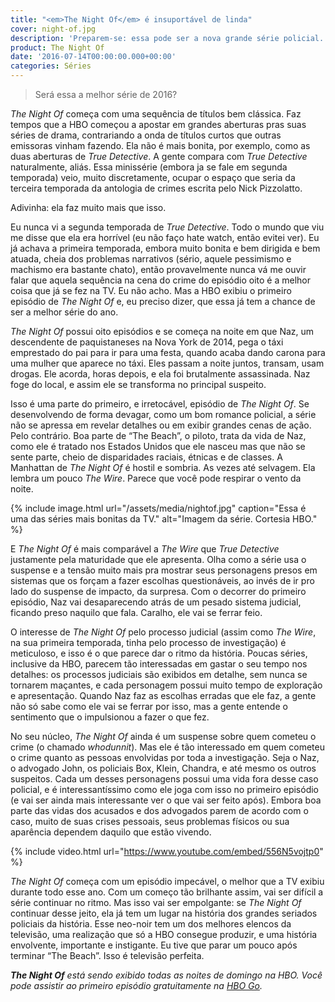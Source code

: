 ```yaml
---
title: "<em>The Night Of</em> é insuportável de linda"
cover: night-of.jpg
description: 'Preparem-se: essa pode ser a nova grande série policial.'
product: The Night Of
date: '2016-07-14T00:00:00.000+00:00'
categories: Séries
---
```


> Será essa a melhor série de 2016?

_The Night Of_ começa com uma sequência de títulos bem clássica. Faz tempos que a HBO começou a apostar em grandes aberturas pras suas séries de drama, contrariando a onda de títulos curtos que outras emissoras vinham fazendo. Ela não é mais bonita, por exemplo, como as duas aberturas de _True Detective_. A gente compara com _True Detective_ naturalmente, aliás. Essa minissérie (embora ja se fale em segunda temporada) veio, muito discretamente, ocupar o espaço que seria da terceira temporada da antologia de crimes escrita pelo Nick Pizzolatto.

Adivinha: ela faz muito mais que isso.

Eu nunca vi a segunda temporada de _True Detective_. Todo o mundo que viu me disse que ela era horrível (eu não faço hate watch, então evitei ver). Eu já achava a primeira temporada, embora muito bonita e bem dirigida e bem atuada, cheia dos problemas narrativos (sério, aquele pessimismo e machismo era bastante chato), então provavelmente nunca vá me ouvir falar que aquela sequência na cena do crime do episódio oito é a melhor coisa que já se fez na TV. Eu não acho. Mas a HBO exibiu o primeiro episódio de _The Night Of_ e, eu preciso dizer, que essa já tem a chance de ser a melhor série do ano.

_The Night Of_ possui oito episódios e se começa na noite em que Naz, um descendente de paquistaneses na Nova York de 2014, pega o táxi emprestado do pai para ir para uma festa, quando acaba dando carona para uma mulher que aparece no táxi. Eles passam a noite juntos, transam, usam drogas. Ele acorda, horas depois, e ela foi brutalmente assassinada. Naz foge do local, e assim ele se transforma no principal suspeito.

Isso é uma parte do primeiro, e irretocável, episódio de _The Night Of_. Se desenvolvendo de forma devagar, como um bom romance policial, a série não se apressa em revelar detalhes ou em exibir grandes cenas de ação. Pelo contrário. Boa parte de “The Beach”, o piloto, trata da vida de Naz, como ele é tratado nos Estados Unidos que ele nasceu mas que não se sente parte, cheio de disparidades raciais, étnicas e de classes. A Manhattan de _The Night Of_ é hostil e sombria. As vezes até selvagem. Ela lembra um pouco _The Wire_. Parece que você pode respirar o vento da noite.

{% include image.html url="/assets/media/nightof.jpg" caption="Essa é uma das séries mais bonitas da TV." alt="Imagem da série. Cortesia HBO." %}

E _The Night Of_ é mais comparável a _The Wire_ que _True Detective_ justamente pela maturidade que ele apresenta. Olha como a série usa o suspense e a tensão muito mais pra mostrar seus personagens presos em sistemas que os forçam a fazer escolhas questionáveis, ao invés de ir pro lado do suspense de impacto, da surpresa. Com o decorrer do primeiro episódio, Naz vai desaparecendo atrás de um pesado sistema judicial, ficando preso naquilo que fala. Caralho, ele vai se ferrar feio.

O interesse de _The Night Of_ pelo processo judicial (assim como _The Wire_, na sua primeira temporada, tinha pelo processo de investigação) é meticuloso, e isso é o que parece dar o ritmo da história. Poucas séries, inclusive da HBO, parecem tão interessadas em gastar o seu tempo nos detalhes: os processos judiciais são exibidos em detalhe, sem nunca se tornarem maçantes, e cada personagem possui muito tempo de exploração e apresentação. Quando Naz faz as escolhas erradas que ele faz, a gente não só sabe como ele vai se ferrar por isso, mas a gente entende o sentimento que o impulsionou a fazer o que fez.

No seu núcleo, _The Night Of_ ainda é um suspense sobre quem cometeu o crime (o chamado _whodunnit_). Mas ele é tão interessado em quem cometeu o crime quanto as pessoas envolvidas por toda a investigação. Seja o Naz, o advogado John, os policiais Box, Klein, Chandra, e até mesmo os outros suspeitos. Cada um desses personagens possui uma vida fora desse caso policial, e é interessantíssimo como ele joga com isso no primeiro episódio (e vai ser ainda mais interessante ver o que vai ser feito após). Embora boa parte das vidas dos acusados e dos advogados parem de acordo com o caso, muito de suas crises pessoais, seus problemas físicos ou sua aparência dependem daquilo que estão vivendo.

{% include video.html url="https://www.youtube.com/embed/556N5vojtp0" %}

_The Night Of_ começa com um episódio impecável, o melhor que a TV exibiu durante todo esse ano. Com um começo tão brilhante assim, vai ser difícil a série continuar no ritmo. Mas isso vai ser empolgante: se _The Night Of_ continuar desse jeito, ela já tem um lugar na história dos grandes seriados policiais da história. Esse neo-noir tem um dos melhores elencos da televisão, uma realização que só a HBO consegue produzir, e uma história envolvente, importante e instigante. Eu tive que parar um pouco após terminar “The Beach”. Isso é televisão perfeita.

_**The Night Of** está sendo exibido todas as noites de domingo na HBO. Você pode assistir ao primeiro episódio gratuitamente na [HBO Go](http://www.hbogo.com.br/#series/video&assetID=BRGOROSTGP35534)._

